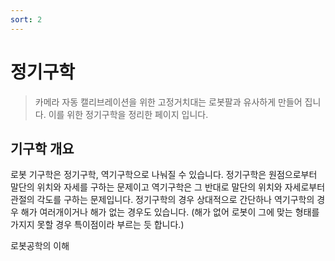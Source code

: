 ```yaml
---
sort: 2
---
```


#  정기구학

> 카메라 자동 캘리브레이션을 위한 고정거치대는 로봇팔과 유사하게 만들어 집니다. 이를 위한 정기구학을 정리한 페이지 입니다.

## 기구학 개요 
로봇 기구학은 정기구학, 역기구학으로 나눠질 수 있습니다. 정기구학은 원점으로부터 말단의 위치와 자세를 구하는 문제이고 역기구학은 그 반대로 말단의 위치와 자세로부터 관절의 각도를 구하는 문제입니다. 정기구학의 경우 상대적으로 간단하나 역기구학의 경우 해가 여러개이거나 해가 없는 경우도 있습니다. (해가 없어 로봇이 그에 맞는 형태를 가지지 못할 경우 특이점이라 부르는 듯 합니다.)

로봇공학의 이해

